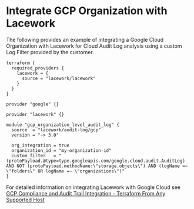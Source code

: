 # Integrate GCP Organization with Lacework
The following provides an example of integrating a Google Cloud Organization with Lacework for Cloud Audit Log analysis using a custom Log Filter provided by the customer.

```hcl
terraform {
  required_providers {
    lacework = {
      source = "lacework/lacework"
    }
  }
}

provider "google" {}

provider "lacework" {}

module "gcp_organization_level_audit_log" {
  source  = "lacework/audit-log/gcp"
  version = "~> 3.0"

  org_integration = true
  organization_id = "my-organization-id"
  custom_filter   = "(protoPayload.@type=type.googleapis.com/google.cloud.audit.AuditLog) AND NOT (protoPayload.methodName:\"storage.objects\") AND (logName =~ \"folders\" OR logName =~ \"organizations\")"
}
```

For detailed information on integrating Lacework with Google Cloud see [GCP Compliance and Audit Trail Integration - Terraform From Any Supported Host](https://docs.lacework.com/gcp-compliance-and-audit-log-integration-terraform-from-any-supported-host)
